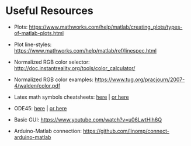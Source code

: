 # Useful Resources

- Plots: https://www.mathworks.com/help/matlab/creating_plots/types-of-matlab-plots.html

- Plot line-styles: https://www.mathworks.com/help/matlab/ref/linespec.html

- Normalized RGB color selector: http://doc.instantreality.org/tools/color_calculator/

- Normalized RGB color examples: https://www.tug.org/pracjourn/2007-4/walden/color.pdf

- Latex math symbols cheatsheets: [here]([here](https://kapeli.com/cheat_sheets/LaTeX_Math_Symbols.docset/Contents/Resources/Documents/index)) | [or here](http://web.ift.uib.no/Teori/KURS/WRK/TeX/symALL.html)

- ODE45: [here](https://www.youtube.com/watch?v=nTRNrvJmixw) | [or here](http://www.eng.auburn.edu/~tplacek/courses/3600/ode45berkley.pdf)

- Basic GUI: https://www.youtube.com/watch?v=u06LwtHIh6Q

- Arduino-Matlab connection: https://github.com/linomp/connect-arduino-matlab